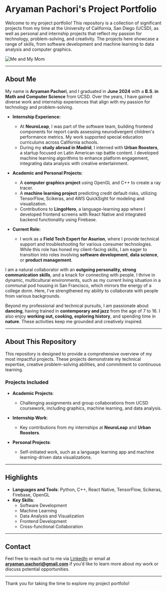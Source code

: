 # Aryaman Pachori's Project Portfolio

Welcome to my project portfolio! This repository is a collection of significant projects from my time at the University of California, San Diego (UCSD), as well as personal and internship projects that reflect my passion for technology, problem-solving, and creativity. The projects here showcase a range of skills, from software development and machine learning to data analysis and computer graphics.

![Me and My Mom](https://photos.app.goo.gl/zuC3wshcgPRL93Zw8)

---

## About Me

My name is **Aryaman Pachori**, and I graduated in **June 2024** with a **B.S. in Math and Computer Science** from UCSD. Over the years, I have gained diverse work and internship experiences that align with my passion for technology and problem-solving.

- **Internship Experience:**
  - At **NeuroLeap**, I was part of the software team, building frontend components for report cards assessing neurodivergent children's performance metrics. My work supported special education curriculums across California schools.
  - During my **study abroad in Madrid**, I interned with **Urban Roosters**, a startup focused on Latin American rap battle content. I developed machine learning algorithms to enhance platform engagement, integrating data analysis with creative entertainment.

- **Academic and Personal Projects:**
  - A **computer graphics project** using OpenGL and C++ to create a ray tracer.
  - A **machine learning project** predicting credit default risks, utilizing TensorFlow, Scikeras, and AWS QuickSight for modeling and visualization.
  - Contributions to **LingoHero**, a language-learning app where I developed frontend screens with React Native and integrated backend functionality using Firebase.

- **Current Role:**
  - I work as a **Field Tech Expert for Asurion**, where I provide technical support and troubleshooting for various consumer technologies. While this role has honed my client-facing skills, I am eager to transition into roles involving **software development**, **data science**, or **product management**.

I am a natural collaborator with an **outgoing personality, strong communication skills**, and a knack for connecting with people. I thrive in dynamic, multicultural environments, such as my current living situation in a communal pod housing in San Francisco, which mirrors the energy of a college dorm. Here, I’ve strengthened my ability to collaborate with people from various backgrounds.

Beyond my professional and technical pursuits, I am passionate about **dancing**, having trained in **contemporary and jazz** from the age of 7 to 16. I also enjoy **working out, cooking, exploring history**, and spending time in **nature**. These activities keep me grounded and creatively inspired.

---

## About This Repository

This repository is designed to provide a comprehensive overview of my most impactful projects. These projects demonstrate my technical expertise, creative problem-solving abilities, and commitment to continuous learning.

### Projects Included

- **Academic Projects**: 
  - Challenging assignments and group collaborations from UCSD coursework, including graphics, machine learning, and data analysis.

- **Internship Work**: 
  - Key contributions from my internships at **NeuroLeap** and **Urban Roosters**.

- **Personal Projects**: 
  - Self-initiated work, such as a language learning app and machine learning-driven data visualizations.

---

## Highlights

- **Languages and Tools**: Python, C++, React Native, TensorFlow, Scikeras, Firebase, OpenGL
- **Key Skills**: 
  - Software Development
  - Machine Learning
  - Data Analysis and Visualization
  - Frontend Development
  - Cross-functional Collaboration

---

## Contact

Feel free to reach out to me via [LinkedIn](https://www.linkedin.com/in/aryaman-pachori) or email at **aryaman.pachori@gmail.com** if you’d like to learn more about my work or discuss potential opportunities.

---

Thank you for taking the time to explore my project portfolio!
